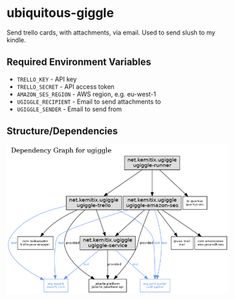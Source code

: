 # ubiquitous-giggle
Send trello cards, with attachments, via email. Used to send slush to my kindle.

## Required Environment Variables

* `TRELLO_KEY` - API key
* `TRELLO_SECRET` - API access token
* `AMAZON_SES_REGION` - AWS region, e.g. eu-west-1
* `UGIGGLE_RECIPIENT` - Email to send attachments to
* `UGIGGLE_SENDER` - Email to send from

## Structure/Dependencies

![modules](doc/images/reactor-graph.png)
